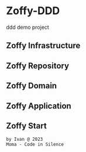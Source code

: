 # Zoffy-DDD
ddd demo project

## Zoffy Infrastructure

## Zoffy Repository

## Zoffy Domain

## Zoffy Application

## Zoffy Start

~~~
by Ivan @ 2023
Moma - Code in Silence
~~~